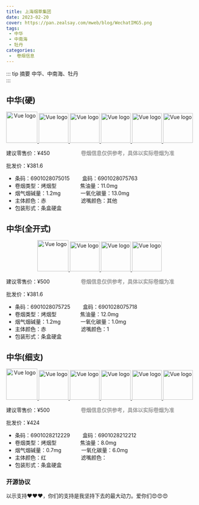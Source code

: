 ```yaml
---
title: 上海烟草集团
date: 2023-02-20
cover: https://pan.zealsay.com/mweb/blog/WechatIMG5.png
tags:
 - 中华
 - 中南海
 - 牡丹
categories:
 -  卷烟信息
---
```


::: tip 摘要
中华、中南海、牡丹<br>
:::

<!-- more -->

<h2>中华(硬)</h2>
<p align="center"><a href="https://vuejs.org" target="_blank" rel="noopener noreferrer"><img width="84" src="http://nm.xinshangmeng.com:83/xsm6/resource/ec/cgtpic/6901028075015_middle_face.png?v=2022091000" alt="Vue logo"><!-- 1 -->
<img width="80" src="http://nm.xinshangmeng.com:83/xsm6/resource/ec/cgtpic/6901028075015_middle_rear.png?v=2022091000" alt="Vue logo"><!-- 2 -->
<img width="80" src="http://nm.xinshangmeng.com:83/xsm6/resource/ec/cgtpic/6901028075015_middle_left.png?v=2022091000" alt="Vue logo"><!-- 3 -->
<img width="80" src="http://nm.xinshangmeng.com:83/xsm6/resource/ec/cgtpic/6901028075015_middle_right.png?v=2022091000" alt="Vue logo"><!-- 4 -->
<img width="80" src="http://nm.xinshangmeng.com:83/xsm6/resource/ec/cgtpic/6901028075015_middle_body.png?v=2022091000" alt="Vue logo"><!-- 5 -->
<img width="80" src="http://nm.xinshangmeng.com:83/xsm6/resource/ec/cgtpic/6901028075015_middle_cig.png?v=2022091000" alt="Vue logo"></a></p><!-- 6 -->

<div class="cgt-prop-main">
		<p><span class="key">建议零售价：</span>¥450	<span style="padding-left: 80px;font-weight: bold;color: #999;">卷烟信息仅供参考，具体以实际卷烟为准</span></p>
        <p><span class="key">批发价：</span><span class="price">¥381.6</span></p>
</div>
<ul class="cgt-prop-list">
		<li><span class="key">条码：</span>6901028075015    	<span style="padding-left: 30px;font-weight: bold;"></span>盒码：</span>6901028075763</li>  
		<li><span class="key">卷烟类型：</span>烤烟型    	<span style="padding-left: 60px;font-weight: bold;"></span>焦油量：</span>11.0mg</li>
		<li><span class="key">烟气烟碱量：</span>1.2mg    	<span style="padding-left: 50px;font-weight: bold;"></span>一氧化碳量：</span>13.0mg</li>
		<li><span class="key">主体颜色：</span>赤    	<span style="padding-left: 90px;font-weight: bold;"></span>滤嘴颜色：</span>其他</li>
		<li><span class="key">包装形式：</span>条盒硬盒</li>
</ul>
</p>

<h2>中华(全开式)</h2>
<p align="center"><a href="https://vuejs.org" target="_blank" rel="noopener noreferrer"><img width="84" src="https://nm.xinshangmeng.com/xsm6/resource/ec/cgtpic/6901028075725_middle_face.png?v=2022091000" alt="Vue logo"><!-- 1 -->
<img width="80" src="https://nm.xinshangmeng.com/xsm6/resource/ec/cgtpic/6901028075725_middle_left.png?v=2022091000" alt="Vue logo"><!-- 2 -->
<img width="80" src="http://nm.xinshangmeng.com:83/xsm6/resource/ec/cgtpic/6901028075725_middle_body.png?v=2022091000" alt="Vue logo"><!-- 3 -->
<img width="80" src="https://nm.xinshangmeng.com/xsm6/resource/ec/cgtpic/6901028075725_middle_rear.png?v=2022091000" alt="Vue logo"></a></p><!-- 4 -->

<div class="cgt-prop-main">
		<p><span class="key">建议零售价：</span>¥500	<span style="padding-left: 80px;font-weight: bold;color: #999;">卷烟信息仅供参考，具体以实际卷烟为准</span></p>
        <p><span class="key">批发价：</span><span class="price">¥381.6</span></p>
</div>
<ul class="cgt-prop-list">
		<li><span class="key">条码：</span>6901028075725    	<span style="padding-left: 30px;font-weight: bold;"></span>盒码：</span>6901028075718</li>  
		<li><span class="key">卷烟类型：</span>烤烟型    	<span style="padding-left: 60px;font-weight: bold;"></span>焦油量：</span>12.0mg</li>
		<li><span class="key">烟气烟碱量：</span>1.2mg    	<span style="padding-left: 50px;font-weight: bold;"></span>一氧化碳量：</span>1.0mg</li>
		<li><span class="key">主体颜色：</span>赤    	<span style="padding-left: 90px;font-weight: bold;"></span>滤嘴颜色：</span>1</li>
		<li><span class="key">包装形式：</span>条盒硬盒</li>
</ul>
</p>

<h2>中华(细支)</h2>
<p align="center"><a href="https://vuejs.org" target="_blank" rel="noopener noreferrer"><img width="84" src="http://nm.xinshangmeng.com:83/xsm6/resource/ec/cgtpic/6901028212229_middle_face.png?v=2022091000" alt="Vue logo"><!-- 1 -->
<img width="80" src="http://nm.xinshangmeng.com:83/xsm6/resource/ec/cgtpic/6901028212229_middle_rear.png?v=2022091000" alt="Vue logo"><!-- 2 -->
<img width="80" src="http://nm.xinshangmeng.com:83/xsm6/resource/ec/cgtpic/6901028212229_middle_left.png?v=2022091000" alt="Vue logo"><!-- 3 -->
<img width="80" src="http://nm.xinshangmeng.com:83/xsm6/resource/ec/cgtpic/6901028212229_middle_right.png?v=2022091000" alt="Vue logo"><!-- 4 -->
<img width="80" src="http://nm.xinshangmeng.com:83/xsm6/resource/ec/cgtpic/6901028212229_middle_body.png?v=2022091000" alt="Vue logo"><!-- 5 -->
<img width="80" src="http://nm.xinshangmeng.com:83/xsm6/resource/ec/cgtpic/6901028212229_middle_cig.png?v=2022091000" alt="Vue logo"></a></p><!-- 6 -->

<div class="cgt-prop-main">
		<p><span class="key">建议零售价：</span>¥500	<span style="padding-left: 80px;font-weight: bold;color: #999;">卷烟信息仅供参考，具体以实际卷烟为准</span></p>
        <p><span class="key">批发价：</span><span class="price">¥424</span></p>
</div>
<ul class="cgt-prop-list">
		<li><span >条码：</span>6901028212229    	<span style="padding-left: 30px;font-weight: bold;"></span>盒码：</span>6901028212212</li>  
		<li><span class="key">卷烟类型：</span>烤烟型    	<span style="padding-left: 60px;font-weight: bold;"></span>焦油量：</span>8.0mg</li>
		<li><span class="key">烟气烟碱量：</span>0.7mg    	<span style="padding-left: 50px;font-weight: bold;"></span>一氧化碳量：</span>6.0mg</li>
		<li><span class="key">主体颜色：</span>红    	<span style="padding-left: 90px;font-weight: bold;"></span>滤嘴颜色：</span></li>
		<li><span class="key">包装形式：</span>条盒硬盒</li>
</ul>
</p>


### 开源协议
以示支持❤️❤️❤️，你们的支持是我坚持下去的最大动力。爱你们😍😍😍


